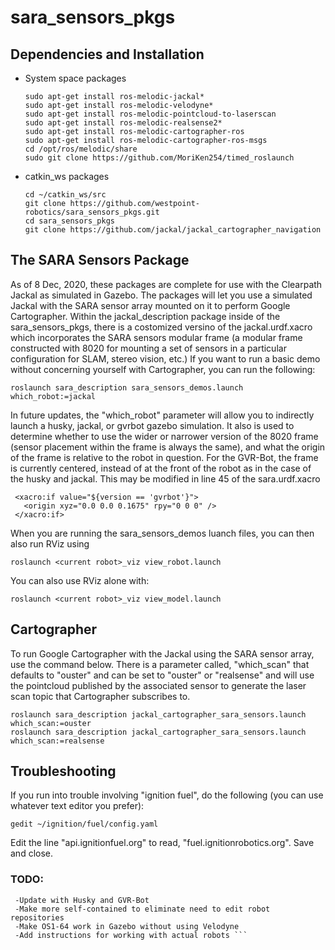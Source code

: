 # sara_sensors_pkgs

## Dependencies and Installation
- System space packages
   ``` 
   sudo apt-get install ros-melodic-jackal*
   sudo apt-get install ros-melodic-velodyne*
   sudo apt-get install ros-melodic-pointcloud-to-laserscan
   sudo apt-get install ros-melodic-realsense2*
   sudo apt-get install ros-melodic-cartographer-ros
   sudo apt-get install ros-melodic-cartographer-ros-msgs
   cd /opt/ros/melodic/share
   sudo git clone https://github.com/MoriKen254/timed_roslaunch
   ```
- catkin_ws packages
   ``` 
   cd ~/catkin_ws/src 
   git clone https://github.com/westpoint-robotics/sara_sensors_pkgs.git
   cd sara_sensors_pkgs
   git clone https://github.com/jackal/jackal_cartographer_navigation
   ```

## The SARA Sensors Package

As of 8 Dec, 2020, these packages are complete for use with the Clearpath Jackal as simulated in Gazebo.  The packages will let you use a simulated Jackal with the SARA sensor array mounted on it to perform Google Cartographer.  Within the jackal_description package inside of the sara_sensors_pkgs, there is a costomized versino of the jackal.urdf.xacro which incorporates the SARA sensors modular frame (a modular frame constructed with 8020 for mounting a set of sensors in a particular configuration for SLAM, stereo vision, etc.)  If you want to run a basic demo without concerning yourself with Cartographer, you can run the following:

` roslaunch sara_description sara_sensors_demos.launch which_robot:=jackal `

In future updates, the "which_robot" parameter will allow you to indirectly launch a husky, jackal, or gvrbot gazebo simulation.  It also is used to determine whether to use the wider or narrower version of the 8020 frame (sensor placement within the frame is always the same), and what the origin of the frame is relative to the robot in question.  For the GVR-Bot, the frame is currently centered, instead of at the front of the robot as in the case of the husky and jackal.  This may be modified in line 45 of the sara.urdf.xacro

```
 <xacro:if value="${version == 'gvrbot'}">
   <origin xyz="0.0 0.0 0.1675" rpy="0 0 0" />
 </xacro:if> 
```
 
When you are running the sara_sensors_demos luanch files, you can then also run RViz using
```
roslaunch <current robot>_viz view_robot.launch
```

You can also use RViz alone with:
```
roslaunch <current robot>_viz view_model.launch
```
## Cartographer
To run Google Cartographer with the Jackal using the SARA sensor array, use the command below.  There is a parameter called, "which_scan" that defaults to "ouster" and can be set to "ouster" or "realsense" and will use the pointcloud published by the associated sensor to generate the laser scan topic that Cartographer subscribes to.
```
roslaunch sara_description jackal_cartographer_sara_sensors.launch which_scan:=ouster
roslaunch sara_description jackal_cartographer_sara_sensors.launch which_scan:=realsense
```
## Troubleshooting

If you run into trouble involving "ignition fuel", do the following (you can use whatever text editor you prefer):
```
gedit ~/ignition/fuel/config.yaml
```
Edit the line "api.ignitionfuel.org" to read, "fuel.ignitionrobotics.org".  Save and close.

### TODO:
```
 -Update with Husky and GVR-Bot
 -Make more self-contained to eliminate need to edit robot repositories
 -Make OS1-64 work in Gazebo without using Velodyne
 -Add instructions for working with actual robots ```
